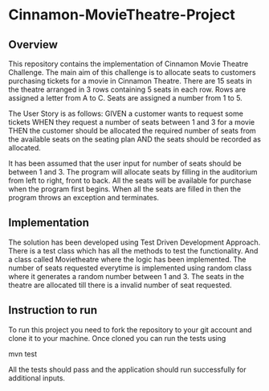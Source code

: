 ﻿# Cinnamon-MovieTheatre-Project
## Overview
This repository contains the implementation of Cinnamon Movie Theatre Challenge. The main aim of this challenge is to allocate seats to customers purchasing tickets for a movie in Cinnamon Theatre. There are 15 seats in the theatre arranged in 3 rows containing 5 seats in each row. Rows are assigned a letter from A to C. Seats are assigned a number from 1 to 5.

The User Story is as follows: GIVEN a customer wants to request some tickets WHEN they request a number of seats between 1 and 3 for a movie THEN the customer should be allocated the required number of seats from the available seats on the seating plan AND the seats should be recorded as allocated.

It has been assumed that the user input for number of seats should be between 1 and 3. The program will allocate seats by filling in the auditorium from left to right, front to back. All the seats will be available for purchase when the program first begins. When all the seats are filled in then the program throws an exception and terminates.

## Implementation
The solution has been developed using Test Driven Development Approach. There is a test class which has all the methods to test the functionality. And a class called Movietheatre where the logic has been implemented. The number of seats requested everytime is implemented using random class where it generates a random number between 1 and 3. The seats in the theatre are allocated till there is a invalid number of seat requested.

## Instruction to run
To run this project you need to fork the repository to your git account and clone it to your machine. Once cloned you can run the tests using

mvn test

All the tests should pass and the application should run successfully for additional inputs.
